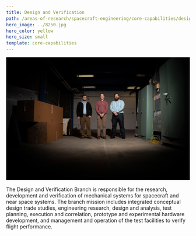 ```yaml
---
title: Design and Verification
path: /areas-of-research/spacecraft-engineering/core-capabilities/design-verification
hero_image: ../8250.jpg
hero_color: yellow
hero_size: small
template: core-capabilities
---
```

![Mechanical engineers Jesse Maxwell, Evan Rogers, and Austin Phoenix](8220.jpg)

The Design and Verification Branch is responsible for the research, development and verification of mechanical systems for spacecraft and near space systems. The branch mission includes integrated conceptual design trade studies, engineering research, design and analysis, test planning, execution and correlation, prototype and experimental hardware development, and management and operation of the test facilities to verify flight performance.